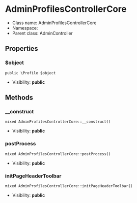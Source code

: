 AdminProfilesControllerCore
===============






* Class name: AdminProfilesControllerCore
* Namespace: 
* Parent class: AdminController





Properties
----------


### $object

    public \Profile $object





* Visibility: **public**


Methods
-------


### __construct

    mixed AdminProfilesControllerCore::__construct()





* Visibility: **public**




### postProcess

    mixed AdminProfilesControllerCore::postProcess()





* Visibility: **public**




### initPageHeaderToolbar

    mixed AdminProfilesControllerCore::initPageHeaderToolbar()





* Visibility: **public**



